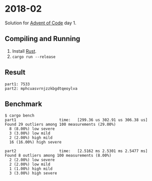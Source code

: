 2018-02
=======

Solution for [Advent of Code](https://adventofcode.com/2018) day 1.

Compiling and Running
---------------------

1. Install [Rust](https://www.rust-lang.org/en-US/install.html).
2. `cargo run --release`

Result
------

```
part1: 7533
part2: mphcuasvrnjzzkbgdtqeoylva
```

Benchmark
---------

```
$ cargo bench
part1                   time:   [299.36 us 302.91 us 306.38 us]
Found 29 outliers among 100 measurements (29.00%)
  8 (8.00%) low severe
  3 (3.00%) low mild
  2 (2.00%) high mild
  16 (16.00%) high severe

part2                   time:   [2.5162 ms 2.5301 ms 2.5477 ms]
Found 8 outliers among 100 measurements (8.00%)
  2 (2.00%) low severe
  2 (2.00%) low mild
  1 (1.00%) high mild
  3 (3.00%) high severe
```
